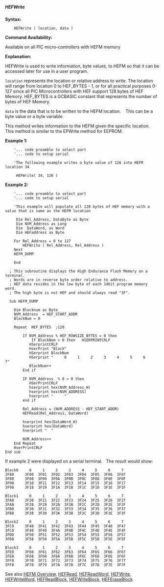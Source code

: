 <div class="section">

<div class="titlepage">

<div>

<div>

##### <span id="_hefwrite"></span>HEFWrite

</div>

</div>

</div>

<span class="strong">**Syntax:**</span>

``` screen
    HEFWrite ( location, data )
```

<span class="strong">**Command Availability:**</span>

Available on all PIC micro-controllers with HEFM memory

<span class="strong">**Explanation:**</span>  
  
HEFWrite is used to write information, byte values, to HEFM so that it
can be accessed later for use in a user program.  
  
`location` represents the location or relative address to write. The
location will range from location 0 to HEF\_BYTES - 1, or for all
practical purposes 0-127 since all PIC Microcontrollers with HEF support
128 bytes of HEF Memory. HEF\_BYTES is a GCBASIC constant that
represents the number of bytes of HEF Memory.  
  
`data` is the data that is to be written to the HEFM location.    This
can be a byte value or a byte variable.  
  
This method writes information to the HEFM given the specific location.
This method is similar to the EPWrite method for EEPROM.  
  

<span class="strong">**Example 1:**</span>

``` screen
    '... code preamble to select part
    '... code to setup serial

    'The following example writes a byte value of 126 into HEFM location 34

     HEFWrite( 34, 126 )
```

  
  
<span class="strong">**Example 2:**</span>

``` screen
    '... code preamble to select part
    '... code to setup serial

    'This example will populate all 128 bytes of HEF memory with a value that is same as the HEFM location

     Dim Rel_Address, DataByte as Byte
     Dim NVM_Address as Long
     Dim  DataWord, as Word
     Dim HEFaddress as Byte

    For Rel_Address = 0 to 127
        HEFWrite ( Rel_Address, Rel_Address )
    Next
    HEFM_DUMP

    End

  ; This subroutine displays the High Endurance Flash Memory on a terminal.
  ; Words are in reverse byte order relative to address.
  ; HEF data resides in the low byte of each 14bit program memory word.
  ; The high byte is not HEF and should always read "3F".

  Sub HEFM_DUMP

    Dim Blocknum as Byte
    NVM_Address  = HEF_START_ADDR
    BlockNum = 0

    Repeat  HEF_BYTES  ;128

        If NVM_Address % HEF_ROWSIZE_BYTES = 0 then
            If BlockNum > 0 then   HSERPRINTCRLF
           HSerprintCRLF
           HserPrint "Block"
           HSerprint BlockNum
           HSerprint "     0     1     2     3     4     5     6     7"
           BlockNum++
        End if

        IF NVM_Address  % 8 = 0 then
           HSerPrintCRLF
           hserprint hex(NVM_Address_H)
           hserprint hex(NVM_ADDRESS)
           hserprint "     "
        end if

        Rel_Address = (NVM_ADDRESS - HEF_START_ADDR)
        HEFRead(Rel_Address, DataWord)

        hserprint hex(DataWord_H)
        hserprint hex(DataWord)
        hserprint "  "

        NVM_Address++
    End Repeat
    HserPrintCRLF
End sub
```

  
  
If example 2 were displayed on a serial terminal.   The result would
show:

``` screen
Block0     0     1     2     3     4     5     6     7
3F80     3F00  3F01  3F02  3F03  3F04  3F05  3F06  3F07
3F88     3F08  3F09  3F0A  3F0B  3F0C  3F0D  3F0E  3F0F
3F90     3F10  3F11  3F12  3F13  3F14  3F15  3F16  3F17
3F98     3F18  3F19  3F1A  3F1B  3F1C  3F1D  3F1E  3F1F

Block1     0     1     2     3     4     5     6     7
3FA0     3F20  3F21  3F22  3F23  3F24  3F25  3F26  3F27
3FA8     3F28  3F29  3F2A  3F2B  3F2C  3F2D  3F2E  3F2F
3FB0     3F30  3F31  3F32  3F33  3F34  3F35  3F36  3F37
3FB8     3F38  3F39  3F3A  3F3B  3F3C  3F3D  3F3E  3F3F

Block2     0     1     2     3     4     5     6     7
3FC0     3F40  3F41  3F42  3F43  3F44  3F45  3F46  3F47
3FC8     3F48  3F49  3F4A  3F4B  3F4C  3F4D  3F4E  3F4F
3FD0     3F50  3F51  3F52  3F53  3F54  3F55  3F56  3F57
3FD8     3F58  3F59  3F5A  3F5B  3F5C  3F5D  3F5E  3F5F

Block3     0     1     2     3     4     5     6     7
3FE0     3F60  3F61  3F62  3F63  3F64  3F65  3F66  3F67
3FE8     3F68  3F69  3F6A  3F6B  3F6C  3F6D  3F6E  3F6F
3FF0     3F70  3F71  3F72  3F73  3F74  3F75  3F76  3F77
3FF8     3F78  3F79  3F7A  3F7B  3F7C  3F7D  3F7E  3F7F
```

  
  
See also
<a href="_hefm_overview.html" class="link" title="HEFM Overview">HEFM Overview</a>,
<a href="_hefread.html" class="link" title="HEFRead">HEFRead</a>,
<a href="_hefreadword.html" class="link" title="HEFReadWord">HEFReadWord</a>,
<a href="_hefwrite.html" class="link" title="HEFWrite">HEFWrite</a>,
<a href="_hefwriteword.html" class="link" title="HEFWriteWord">HEFWriteWord</a>,
<a href="_hefreadblock.html" class="link" title="HEFReadBlock">HEFReadBlock</a>,
<a href="_hefwriteblock.html" class="link" title="HEFWriteBlock">HEFWriteBlock</a>,
<a href="_heferaseblock.html" class="link" title="HEFEraseBlock">HEFEraseBlock</a>

</div>
